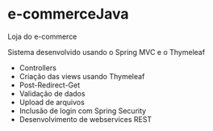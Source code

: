 # e-commerceJava

Loja do e-commerce

Sistema desenvolvido usando o Spring MVC e o Thymeleaf
- Controllers
- Criação das views usando Thymeleaf
- Post-Redirect-Get
- Validação de dados
- Upload de arquivos
- Inclusão de login com Spring Security
- Desenvolvimento de webservices REST

